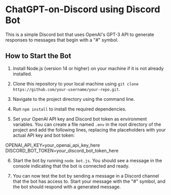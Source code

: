 # ChatGPT-on-Discord using Discord Bot

This is a simple Discord bot that uses OpenAI's GPT-3 API to generate responses to messages that begin with a "#" symbol.

## How to Start the Bot

1. Install Node.js (version 14 or higher) on your machine if it is not already installed.

2. Clone this repository to your local machine using `git clone https://github.com/your-username/your-repo.git`.

3. Navigate to the project directory using the command line.

4. Run `npm install` to install the required dependencies.

5. Set your OpenAI API key and Discord bot token as environment variables. You can create a file named `.env` in the root directory of the project and add the following lines, replacing the placeholders with your actual API key and bot token:

OPENAI_API_KEY=your_openai_api_key_here
DISCORD_BOT_TOKEN=your_discord_bot_token_here

6. Start the bot by running `node bot.js`. You should see a message in the console indicating that the bot is connected and ready.

7. You can now test the bot by sending a message in a Discord channel that the bot has access to. Start your message with the "#" symbol, and the bot should respond with a generated message.
